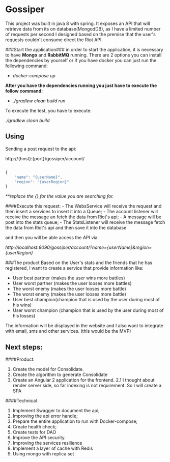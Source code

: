 # Gossiper

This project was built in java 8 with spring. It exposes an API that will retrieve data from its on database(MongodDB), as I have a limited number of requests per second I designed based on the premise that the user's requests couldn't consume direct the Riot API. 

###Start the application###
in order to start the application, it is necessary to have <b>Mongo</b> and <b>RabbitMQ</b> running. There are 2 options you can install the dependencies by yourself or if you have docker you can just run the following command: 

- *docker-compose up*

<b>After you have the dependencies running you just have to execute the follow command:</b> 

- *./gradlew clean build run* 

To execute the test, you have to execute: 

*./gradlew clean build*


## Using ##

Sending a post request to the api:

http://{host}:{port}/gossiper/account/
```javascript

{
	"name": "{userName}",
	"region": "{userRegion}"
}
```
<i>**replace the {} for the value you are searching for.</i>

####Execute this request:
    - The WebsService will receive the request and then insert a services to insert it into a Queue;
    - The account listener will receive the message an fetch the data from Riot's api;
    - A message will be post into the stats queue;
    - The StatsListener will receive the message fetch the data from Riot's api and then save it into the database
     
and then you will be able access the API via: 

<i>http://localhost:9090/gossiper/account/?name={userName}&region={userRegion}</i>

###The product 
Based on the User's stats and the friends that he has registered, I want to create a service that provide information like:
 - User best partner (makes the user wins more battles)
 - User worst partner (makes the user looses more battles)
 - The worst enemy (makes the user looses more battle)
 - The worst enemy (makes the user looses more battle)
 - User best champion(champion that is used by the user during most of his wins)
 - User worst champion (champion that is used by the user during most of his losses)

 The information will be displayed in the website and I also want to integrate with email, sms and other services.
 (this would be the MVP)


## Next steps:
####Product:
1. Create the model for Consolidate.
2. Create the algorithm to generate Consolidate
3. Create an Angular 2 application for the frontend. 
    2.1 I thought about render server side, so far indexing is not requirement. So I will create a SPA

####Technical
1. Implement Swagger to document the api;
2. Improving the api error handle;
3. Prepare the entire application to run with Docker-compose;
4. Create health check;
5. Create tests for DAO
6. Improve the API security.
7. Improving the services resilience
8. Implement a layer of cache with Redis
9. Using mongo with replica set

